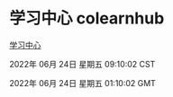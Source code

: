 # 学习中心 colearnhub
[学习中心](http://219.139.196.158:56308/colearnhub/)

2022年 06月 24日 星期五 09:10:02 CST

2022年 06月 24日 星期五 01:10:02 GMT
